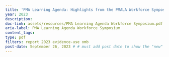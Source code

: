 ```yaml
---
title: 'PMA Learning Agenda: Highlights from the PMALA Workforce Symposium'
year: 2023
description: 
doc-link: assets/resources/PMA Learning Agenda Workforce Symposium.pdf
aria-label: PMA Learning Agenda Workforce Symposium
content_tags:
type: pdf
filters: report 2023 evidence-use omb
post-date: September 26, 2023 # # must add post date to show the "new" icon
---
```

